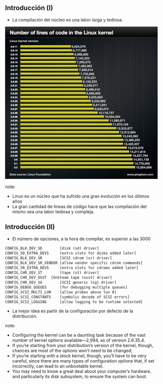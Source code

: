 ## Introducción (I)

* La compilación del núcleo es una labor larga y tediosa.

<a class="fancybox" href="img/linux-kernel-lines_code.jpg" data-fancybox-group="gallery" title="Líneas de código">
<img height="500px" src="img/linux-kernel-lines_code.redimensionado640x480.jpg" alt="Líneas de código">
</a>

note:

* Linux es un núcleo que ha sufrido una gran evolución en los últimos años
* La gran cantidad de lineas de código hace que las compilación del mismo sea una labor tediosa y compleja.



## Introducción (II)

* El número de opciones, a la hora de compilar, es superior a las 3000

```
CONFIG_BLK_DEV_SD        [disk (sd) driver]
CONFIG_SD_EXTRA_DEVS     [extra slots for disks added later]
CONFIG_BLK_DEV_SR        [SCSI cdrom (sr) driver]
CONFIG_BLK_DEV_SR_VENDOR [allow vendor specific cdrom commands]
CONFIG_SR_EXTRA_DEVS     [extra slots for cdroms added later]
CONFIG_CHR_DEV_ST        [tape (st) driver]
CONFIG_CHR_DEV_OSST	 [OnSteam tape (osst) driver]
CONFIG_CHR_DEV_SG        [SCSI generic (sg) driver]
CONFIG_DEBUG_QUEUES      [for debugging multiple queues]
CONFIG_SCSI_MULTI_LUN    [allow probes above lun 0]
CONFIG_SCSI_CONSTANTS    [symbolic decode of SCSI errors]
CONFIG_SCSI_LOGGING      [allow logging to be runtime selected]

```

* La mejor idea es partir de la configuración por defecto de la distribución.

note:

* Configuring the kernel can be a daunting task because of the vast number of kernel options available—2,994, as of version 2.6.35.4.
* If you’re starting from your distribution’s version of the kernel, though, chances are most of the options won’t need to be changed;
* If you’re starting with a stock kernel, though, you’ll have to be very careful, since there are many types of configuration options that, if set incorrectly, can lead to an unbootable kernel.
* You may need to know a great deal about your computer’s hardware, and particularly its disk subsystem, to ensure the system can boot.
